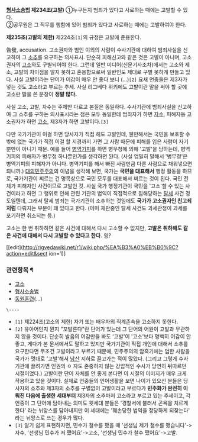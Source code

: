 **[형사소송법](%ED%98%95%EC%82%AC%EC%86%8C%EC%86%A1%EB%B2%95.md) 제234조(고발)** ①누구든지 범죄가 있다고 사료하는 때에는 고발할 수 있다.  
②공무원은 그 직무를 행함에 있어 범죄가 있다고 사료하는 때에는 고발하여야 한다.  

**제235조(고발의 제한)** 제224조`[1]`의 규정은 고발에 준용한다.

  
告發, accusation. 고소권자와 범인 이외의 사람이 수사기관에 대하여 범죄사실을 신고하여 그
[소추](%EC%86%8C%EC%B6%94.md)를 요구하는 의사표시. 단순히 피해신고와 같은 것은 고발이 아니며, 고소권자의
[고소](%EA%B3%A0%EC%86%8C.md)와도 구별되어야 한다. 그런데 일반 미디어(신문기사조차)에서는 고소와 제소, 고발의
차이점을 알지 못하고 혼용함으로써 일반인도 제대로 구별 못하게 만들고 있다. 사실 고발이라는 단어가 어감이 매우 안 좋다 보니
(...)`[2]` 요새 언중들은 제3자가 넣는 것도 고소라고 부르는 추세. 사실 리그베다 위키에도 고발이란 말을 써야 할 곳에 고소란 말을
쓴 문장이 **정말 많다.**

사실 고소, 고발, 자수는 주체만 다르고 본질은 동일하다. 수사기관에 범죄사실을 신고하여 그 소추를 구하는 의사표시라는 점은 모두 동일한데
범죄자가 하면 [자수](%EC%9E%90%EC%88%98.md), 피해자등 고소권자가 하면
[고소](%EA%B3%A0%EC%86%8C.md), 제3자가 하면 고발이다.`[3]`

다만 국가기관이 이걸 하면 당사자가 직접 해도 고발인데, 웬만해서는 국민을 보호할 수밖에 없는 국가가 직접 이걸 할 지경까지 가면 그 사람
때문에 피해를 입은 사람이 자기뿐만이 아니기 때문. 예를 들어
[병역기피](%EB%B3%91%EC%97%AD%EA%B8%B0%ED%94%BC.md)를 하면 병무청에 의해 '고발'을 당하는데,
병역기피의 피해자가 병무청 하나뿐인가를 생각하면 된다. (사실 엄밀히 말해서 '병무청'은 병역기피의 피해자가 아니다. 병역기피를 해서 빠진
사람만큼 다른 사람으로 채워넣으면 되니까.)
[대의민주주의](%EB%8C%80%EC%9D%98%EB%AF%BC%EC%A3%BC%EC%A3%BC%EC%9D%98.md)의 이념을
생각해 보면, 국가는 **국민을 대표해서** 행정 활동을 하므로, 국가기관이 찌르는 건 명목상으로 국민 모두를 대표해서 찌르는 것이 된다.
국민 전체가 피해자인 사건이므로 고발인 것. 사실 국가 행정기관이 국민을 '고소'할 수 있는 사건이라고 하면 그 행위로 인해 관련 기관의
법익이 직접적으로 침해당하는 [탈세](%ED%83%88%EC%84%B8.md) 사건 정도일텐데, 그래서 탈세 범죄는 국가기관이 소추하는
것임에도 **국가가 고소권자인 친고죄처럼** 다뤄지는 부분이 꽤 있다고 한다. (이미 재판중인 탈세 사건도 과세관청이 과세를 포기하면
취소되는 등.)

고소는 한 번 취하하면 같은 사건에 대해서 다시 고소할 수 없지만, **고발은 취하해도 같은 사건에 대해서 다시 고발할 수 있다고 한다.**
읭?

[[edit](http://rigvedawiki.net/r1/wiki.php/%EA%B3%A0%EB%B0%9C?action=edit&sect
ion=1)]

### 관련항목 ¶

  * [고소](%EA%B3%A0%EC%86%8C.md)
  * [형사소송법](%ED%98%95%EC%82%AC%EC%86%8C%EC%86%A1%EB%B2%95.md)
  * [동원훈련](%EB%8F%99%EC%9B%90%ED%9B%88%EB%A0%A8.md)(...)

`\----`

  * `[1]` 제224조(고소의 제한) 자기 또는 배우자의 직계존속을 고소하지 못한다.
  * `[2]` 유아어인지 뭔지 "꼬발른다"란 단어가 있는데 그 단어의 어원이 고발과 무관하지 않을 것이다. 단순히 발음의 어감만을 봐도 '고발'이 '고소'보다 명백히 어감이 안 좋고, 게다가 본 문서에서도 말하고 있지만 국가기관이 직접 개인에 대해서 소추를 요구한다면 무조건 고발이라고 부르기 때문에, 민주주의의 암흑기에는 엄한 사람을 국가가 멋대로 '고발'해서 [남산](%EB%82%A8%EC%82%B0.md) 지하로 끌고가는 적이 많았다. (그리고 그렇게 수사기관에 끌려가면 인권의 ㅇ 자도 존중하지 않는 강압적인 수사가 당연히 뒤따르던 시절이었다.) 고발이란 단어 자체를 안 좋게 본다면 이 시절의 이미지가 매우 크게 작용하고 있을 것이다. 실제로 언중들의 언어생활을 보면 나이가 있으신 분들은 당사자의 소추와 제3자의 소추를 구별없이 고발이라고 부르다가 **민주화가 완전히 이뤄진 다음에 출생한 세대부터** 제3자의 소추마저 고소라고 부르고 있는 추세이고, 각 언중이 그 단어에 담아내는 의미도 윗세대 분들은 '경찰서에 불러서 곤욕을 치르게 한다' 라는 뉘앙스를 담아내지만 이 세대에는 '훼손당한 법익을 정당하게 되찾는다' 라는 뉘앙스로 쓰는 경우가 많다.
  * `[3]` 알기 쉽게 표현하자면, 민수가 철수를 팼을 때 '선생님 제가 철수를 팼습니다'-> 자수, '선생님 민수가 저 팼어요'->고소, '선생님 민수가 철수 팼어요'->고발.


